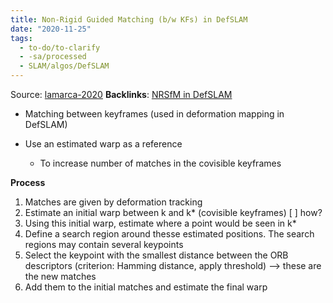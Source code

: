 ```yaml
---
title: Non-Rigid Guided Matching (b/w KFs) in DefSLAM
date: "2020-11-25"
tags:
  - to-do/to-clarify
  - -sa/processed
  - SLAM/algos/DefSLAM
---
```


Source: [lamarca-2020](studienarbeit/lamarca-2020.md)
**Backlinks**: [NRSfM in DefSLAM](nrsfm-in-defslam.md)

*   Matching between keyframes (used in deformation mapping in DefSLAM)

*   Use an estimated warp as a reference
    *   To increase number of matches in the covisible keyframes

**Process**

1.  Matches are given by deformation tracking
2.  Estimate an initial warp between k and k\* (covisible keyframes) [ ] how?
3.  Using this initial warp, estimate where a point would be seen in k\*
4.  Define a search region around thesse estimated positions. The search regions may contain several keypoints
5.  Select the keypoint with the smallest distance between the ORB descriptors (criterion: Hamming distance, apply threshold) --> these are the new matches
6.  Add them to the initial matches and estimate the final warp


